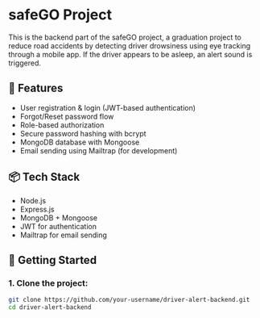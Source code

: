 # safeGO Project

This is the backend part of the safeGO project, a graduation project to reduce road accidents by detecting driver drowsiness using eye tracking through a mobile app. If the driver appears to be asleep, an alert sound is triggered.

## 🔧 Features

- User registration & login (JWT-based authentication)
- Forgot/Reset password flow
- Role-based authorization
- Secure password hashing with bcrypt
- MongoDB database with Mongoose
- Email sending using Mailtrap (for development)

## 📦 Tech Stack

- Node.js
- Express.js
- MongoDB + Mongoose
- JWT for authentication
- Mailtrap for email sending

## 🚀 Getting Started

### 1. Clone the project:
```bash
git clone https://github.com/your-username/driver-alert-backend.git
cd driver-alert-backend
